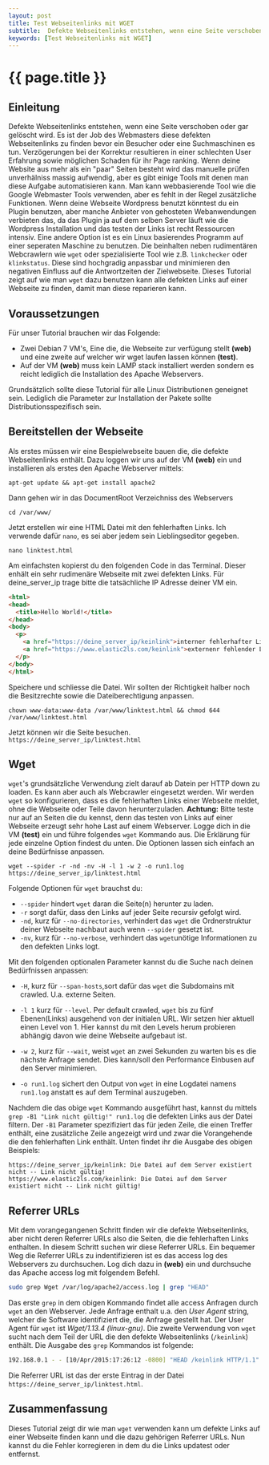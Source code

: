 ```yaml
---
layout: post
title: Test Webseitenlinks mit WGET
subtitle:  Defekte Webseitenlinks entstehen, wenn eine Seite verschoben oder gar gelöscht wird. Es ist der Job des Webmasters diese defekten als erster Links zu finden.
keywords: [Test Webseitenlinks mit WGET]
---
```

# {{ page.title }}
## Einleitung

Defekte Webseitenlinks entstehen, wenn eine Seite verschoben oder gar gelöscht wird. Es ist der Job des Webmasters diese defekten Webseitenlinks zu finden bevor ein Besucher oder eine Suchmaschinen es tun. Verzögerungen bei der Korrektur resultieren in einer schlechten User Erfahrung sowie möglichen Schaden für ihr Page ranking. Wenn deine Website aus mehr als ein "paar" Seiten besteht wird das manuelle prüfen unverhälniss massig aufwendig, aber es gibt einige Tools mit denen man diese Aufgabe automatisieren kann. Man kann webbasierende Tool wie die Google Webmaster Tools verwenden, aber es fehlt in der Regel zusätzliche Funktionen. Wenn deine Webseite Wordpress benutzt könntest du ein Plugin benutzen, aber manche Anbieter von gehosteten Webanwendungen verbieten das, da das Plugin ja auf dem selben Server läuft wie die Wordpress Installation und das testen der Links ist recht Ressourcen intensiv. Eine andere Option ist es ein Linux basierendes Programm auf einer seperaten Maschine zu benutzen. Die beinhalten neben rudimentären Webcrawlern wie `wget` oder spezialisierte Tool wie z.B. `linkchecker` oder `klinkstatus`. Diese sind hochgradig anpassbar und minimieren den negativen Einfluss auf die Antwortzeiten der Zielwebseite. Dieses Tutorial zeigt auf wie man `wget` dazu benutzen kann alle defekten Links auf einer Webseite zu finden, damit man diese reparieren kann.

## Voraussetzungen

Für unser Tutorial brauchen wir das Folgende:

*   Zwei Debian 7 VM's, Eine die, die Webseite zur verfügung stellt **(web)** und eine zweite auf welcher wir wget laufen lassen können **(test)**.
*   Auf der VM **(web)** muss kein LAMP stack installiert werden sondern es reicht lediglich die Installation des Apache Webservers.

Grundsätzlich sollte diese Tutorial für alle Linux Distributionen geneignet sein. Lediglich die Parameter zur Installation der Pakete sollte Distributionsspezifisch sein.

## Bereitstellen der Webseite

Als erstes müssen wir eine Bespielwebseite bauen die, die defekte Webseitenlinks enthält. Dazu loggen wir uns auf der VM **(web)** ein und installieren als erstes den Apache Webserver mittels:
```
apt-get update && apt-get install apache2
```

Dann gehen wir in das DocumentRoot Verzeichniss des Webservers
```
cd /var/www/
```

Jetzt erstellen wir eine HTML Datei mit den fehlerhaften Links. Ich verwende dafür `nano`, es sei aber jedem sein Lieblingseditor gegeben.
```
nano linktest.html
```

Am einfachsten kopierst du den folgenden Code in das Terminal. Dieser enhält ein sehr rudimenäre Webseite mit zwei defekten Links. Für deine_server_ip trage bitte die tatsächliche IP Adresse deiner VM ein.

```html
<html>
<head>
  <title>Hello World!</title>
</head>
<body>
  <p>
    <a href="https://deine_server_ip/keinlink">interner fehlerhafter Link</a>.
    <a href="https://www.elastic2ls.com/keinlink">externenr fehlender Link</a>.
  </p>
</body>
</html>
```

Speichere und schliesse die Datei. Wir sollten der Richtigkeit halber noch die Besitzrechte sowie die Dateiberechtigung anpassen.
```
chown www-data:www-data /var/www/linktest.html && chmod 644 /var/www/linktest.html
```

Jetzt können wir die Seite besuchen. `https://deine_server_ip/linktest.html`

## Wget

`wget`'s grundsätzliche Verwendung zielt darauf ab Datein per HTTP down zu loaden. Es kann aber auch als Webcrawler eingesetzt werden. Wir werden `wget` so konfigurieren, dass es die fehlerhaften Links einer Webseite meldet, ohne die Webseite oder Teile davon herunterzuladen. **Achtung:** Bitte teste nur auf an Seiten die du kennst, denn das testen von Links auf einer Webseite erzeugt sehr hohe Last auf einem Webserver. Logge dich in die VM **(test)** ein und führe folgendes `wget` Kommando aus. Die Erklärung für jede einzelne Option findest du unten. Die Optionen lassen sich einfach an deine Bedürfnisse anpassen.
```
wget --spider -r -nd -nv -H -l 1 -w 2 -o run1.log https://deine_server_ip/linktest.html
```

Folgende Optionen für `wget` brauchst du:

*   `--spider` hindert `wget` daran die Seite(n) herunter zu laden.
*   `-r` sorgt dafür, dass den Links auf jeder Seite recursiv gefolgt wird.
*   `-nd`, kurz für `--no-directories`, verhindert das `wget` die Ordnerstruktur deiner Webseite nachbaut auch wenn `--spider` gesetzt ist.
*   `-nv`, kurz für `--no-verbose`, verhindert das `wget`unötige Informationen zu den defekten Links logt.

Mit den folgenden optionalen Parameter kannst du die Suche nach deinen Bedürfnissen anpassen:

*   `-H`, kurz für `--span-hosts`,sort dafür das `wget` die Subdomains mit crawled. U.a. externe Seiten.
*   `-l 1` kurz für `--level`.
Per default crawled, `wget` bis zu fünf Ebenen(Links) ausgehend von der initialen URL. Wir setzen hier aktuell einen Level von 1\. Hier kannst du mit den Levels herum probieren abhängig davon wie deine Webseite aufgebaut ist.

*   `-w 2`, kurz für `--wait`, weist `wget` an zwei Sekunden zu warten bis es die nächste Anfrage sendet. Dies kann/soll den Performance Einbusen auf den Server minimieren.

*   `-o run1.log` sichert den Output von `wget` in eine Logdatei namens `run1.log` anstatt es auf dem Terminal auszugeben.

Nachdem die das obige `wget` Kommando ausgeführt hast, kannst du mittels `grep -B1 "Link nicht gültig!" run1.log` die defekten Links aus der Datei filtern. Der `-B1` Parameter spezifiziert das für jeden Zeile, die einen Treffer enthält, eine zusätzliche Zeile angezeigt wird und zwar die Vorangehende die den fehlerhaften Link enthält. Unten findet ihr die Ausgabe des obigen Beispiels:

```
https://deine_server_ip/keinlink: Die Datei auf dem Server existiert nicht -- Link nicht gültig!
https://www.elastic2ls.com/keinlink: Die Datei auf dem Server existiert nicht -- Link nicht gültig!
```

## Referrer URLs

Mit dem vorangegangenen Schritt finden wir die defekte Webseitenlinks, aber nicht deren Referrer URLs also die Seiten, die die fehlerhaften Links enthalten. In diesem Schritt suchen wir diese Referrer URLs. Ein bequemer Weg die Referrer URLs zu indentifizieren ist es das access log des Webservers zu durchsuchen. Log dich dazu in **(web)** ein und durchsuche das Apache access log mit folgendem Befehl.
```bash
sudo grep Wget /var/log/apache2/access.log | grep "HEAD"
```

Das erste `grep` in dem obigen Kommando findet alle access Anfragen durch `wget` an den Webserver. Jede Anfrage enthalt u.a. den _User Agent_ string, welcher die Software identifiziert die, die Anfrage gestellt hat. Der User Agent für `wget` ist _Wget/1.13.4 (linux-gnu)_. Die zweite Verwendung von `wget` sucht nach dem Teil der URL die den defekte Webseitenlinks (`/keinlink`) enthält. Die Ausgabe des `grep` Kommandos ist folgende:
```bash
192.168.0.1 - - [10/Apr/2015:17:26:12 -0800] "HEAD /keinlink HTTP/1.1" 404 417 "https://deine_server_ip/linktest.html" "Wget/1.13.4 (linux-gnu)"
```

Die Referrer URL ist das der erste Eintrag in der Datei `https://deine_server_ip/linktest.html`.

## Zusammenfassung

Dieses Tutorial zeigt dir wie man `wget` verwenden kann um defekte Links auf einer Webseite finden kann und die dazu gehörigen Referrer URLs. Nun kannst du die Fehler korregieren in dem du die Links updatest oder entfernst.
